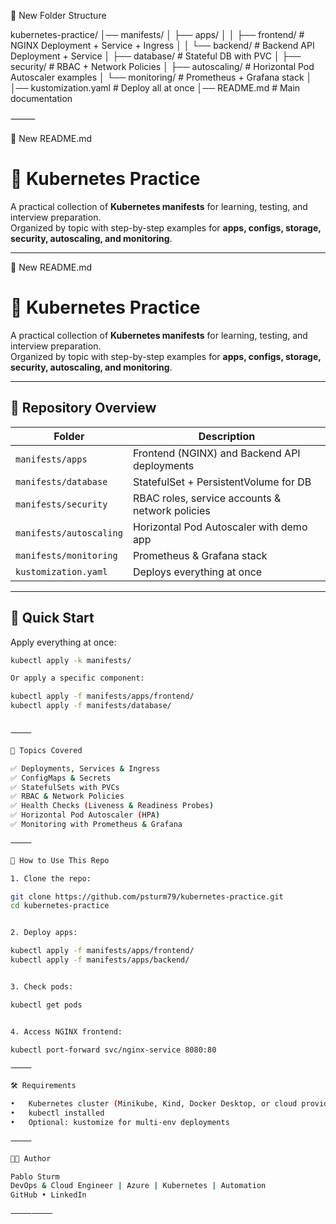 📂 New Folder Structure

kubernetes-practice/
│── manifests/
│   ├── apps/
│   │   ├── frontend/         # NGINX Deployment + Service + Ingress
│   │   └── backend/          # Backend API Deployment + Service
│   ├── database/             # Stateful DB with PVC
│   ├── security/             # RBAC + Network Policies
│   ├── autoscaling/          # Horizontal Pod Autoscaler examples
│   └── monitoring/           # Prometheus + Grafana stack
│
│── kustomization.yaml        # Deploy all at once
│── README.md                 # Main documentation


⸻

📝 New README.md

# 🚀 Kubernetes Practice

A practical collection of **Kubernetes manifests** for learning, testing, and interview preparation.  
Organized by topic with step-by-step examples for **apps, configs, storage, security, autoscaling, and monitoring**.

---

📝 New README.md

# 🚀 Kubernetes Practice

A practical collection of **Kubernetes manifests** for learning, testing, and interview preparation.  
Organized by topic with step-by-step examples for **apps, configs, storage, security, autoscaling, and monitoring**.

---

## 📂 Repository Overview

| Folder              | Description                                    |
|---------------------|------------------------------------------------|
| `manifests/apps`    | Frontend (NGINX) and Backend API deployments   |
| `manifests/database`| StatefulSet + PersistentVolume for DB          |
| `manifests/security`| RBAC roles, service accounts & network policies|
| `manifests/autoscaling` | Horizontal Pod Autoscaler with demo app    |
| `manifests/monitoring`  | Prometheus & Grafana stack                 |
| `kustomization.yaml`| Deploys everything at once                     |

---

## 🚀 Quick Start

Apply everything at once:

```bash
kubectl apply -k manifests/

Or apply a specific component:

kubectl apply -f manifests/apps/frontend/
kubectl apply -f manifests/database/


⸻

🎯 Topics Covered

✅ Deployments, Services & Ingress
✅ ConfigMaps & Secrets
✅ StatefulSets with PVCs
✅ RBAC & Network Policies
✅ Health Checks (Liveness & Readiness Probes)
✅ Horizontal Pod Autoscaler (HPA)
✅ Monitoring with Prometheus & Grafana

⸻

📖 How to Use This Repo

1. Clone the repo:

git clone https://github.com/psturm79/kubernetes-practice.git
cd kubernetes-practice


2. Deploy apps:

kubectl apply -f manifests/apps/frontend/
kubectl apply -f manifests/apps/backend/


3. Check pods:

kubectl get pods


4. Access NGINX frontend:

kubectl port-forward svc/nginx-service 8080:80

⸻

🛠️ Requirements

•	Kubernetes cluster (Minikube, Kind, Docker Desktop, or cloud provider)
•	kubectl installed
•	Optional: kustomize for multi-env deployments

⸻

👨‍💻 Author

Pablo Sturm
DevOps & Cloud Engineer | Azure | Kubernetes | Automation
GitHub • LinkedIn

⸻⸻
